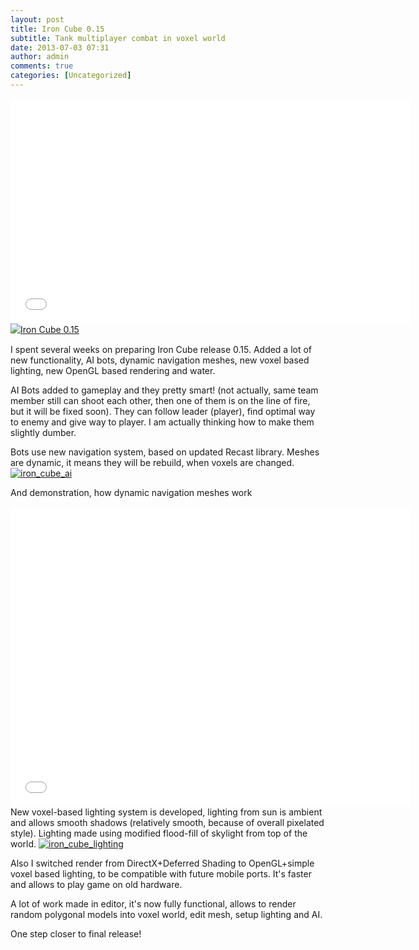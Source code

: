 ```yaml
---
layout: post
title: Iron Cube 0.15
subtitle: Tank multiplayer combat in voxel world
date: 2013-07-03 07:31
author: admin
comments: true
categories: [Uncategorized]
---
```

<div class="videoWrapper"><iframe width="640" height="360" src="//www.youtube.com/embed/gOde2vm685M" frameborder="0" allowfullscreen></iframe></div>
<a style="line-height: 1.4;" title="Download Iron Cube 0.15 - Mod DB" href="http://www.moddb.com/games/iron-cube/downloads/iron-cube-015" target="_blank"><img alt="Iron Cube 0.15" src="http://button.moddb.com/download/medium/56386.png" /></a>

I spent several weeks on preparing Iron Cube release 0.15. Added a lot of new functionality, AI bots, dynamic navigation meshes, new voxel based lighting, new OpenGL based rendering and water.

AI Bots added to gameplay and they pretty smart! (not actually, same team member still can shoot each other, then one of them is on the line of fire, but it will be fixed soon). They can follow leader (player), find optimal way to enemy and give way to player. I am actually thinking how to make them slightly dumber.

Bots use new navigation system, based on updated Recast library. Meshes are dynamic, it means they will be rebuild, when voxels are changed.
<a href="/blog/images/uploads/2013/07/iron_cube_ai.jpg"><img class="image featured" alt="iron_cube_ai" src="/blog/images/uploads/2013/07/iron_cube_ai.jpg"/></a>

And demonstration, how dynamic navigation meshes work
<div class="videoWrapper"><iframe src="//www.youtube.com/embed/I1bS-wjuFks?rel=0" height="480" width="640" allowfullscreen="" frameborder="0"></iframe></div>
New voxel-based lighting system is developed, lighting from sun is ambient and allows smooth shadows (relatively smooth, because of overall pixelated style). Lighting made using modified flood-fill of skylight from top of the world.
<a href="/blog/images/uploads/2013/07/iron_cube_lighting.jpg"><img class="image featured" alt="iron_cube_lighting" src="/blog/images/uploads/2013/07/iron_cube_lighting.jpg"/></a>

Also I switched render from DirectX+Deferred Shading to OpenGL+simple voxel based lighting, to be compatible with future mobile ports. It's faster and allows to play game on old hardware.

A lot of work made in editor, it's now fully functional, allows to render random polygonal models into voxel world, edit mesh, setup lighting and AI.

One step closer to final release!
